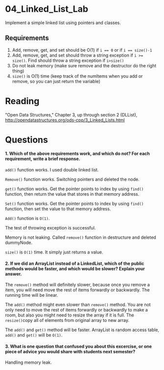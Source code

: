 04_Linked_List_Lab
==================

Implement a simple linked list using pointers and classes.

Requirements
------------

1. Add, remove, get, and set should be O(1) if `i == 0` or if `i == size()-1`
2. Add, remove, get, and set should throw a string exception if `i >= size()`. 
Find should throw a string exception if `i>size()`
3. Do not leak memory (make sure remove and the destructor do the right thing)
4. `size()` is O(1) time (keep track of the numItems when you add or remove, so you can just return the variable)

Reading
=======
"Open Data Structures," Chapter 3, up through section 2 (DLList), http://opendatastructures.org/ods-cpp/3_Linked_Lists.html

Questions
=========

#### 1. Which of the above requirements work, and which do not? For each requirement, write a brief response.

`add()` function works. I used double linked list.

`Remove()` function works. Switching pointers and deleted the node.

`get()` function works. Get the pointer points to index by using `find()` function, then return the value that stores in that memory address.

`Set()` function works. Get the pointer points to index by using `find()` function, then set the value to that memory address.

`Add()` function is `O(1)`. 

The test of throwing exception is successful.

Memory is not leaking. Called `remove()` function in destructure and deleted 
dummyNode.

`size()` is `O(1)` time. It simply just returns a value.


#### 2. If we did an ArrayList instead of a LinkedList, which of the public methods would be faster, and which would be slower? Explain your answer.

The `remove()` method will definitely slower, because once you remove a item,
you will need move the rest of items forwardly or backwardly. The running time 
will be linear.

The `add()` method might even slower than `remove()` method. You are not only
need to move the rest of items forwardly or backwardly to make a room, but also you might need to resize the array if it is full. The `resize()`copy all of
elements from original array to new array.

The `add()` and `get()` method will be faster. ArrayList is random access table, `add()` and `get()` will be `O(1)`.


#### 3. What is one question that confused you about this excercise, or one piece of advice you would share with students next semester?

Handling memory leak.



